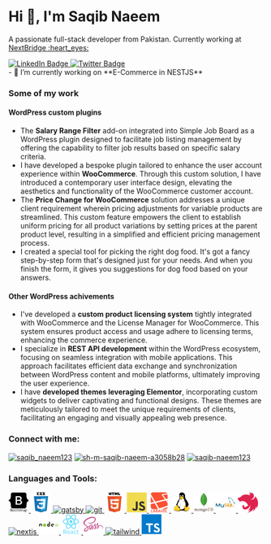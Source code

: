 <h1>Hi 👋, I'm Saqib Naeem</h1>
<p>A passionate full-stack developer from Pakistan. Currently working at <a href="https://nextbridge.com/">NextBridge :heart_eyes:</a></p>

<div id="badges">
  <a href="[your-linkedin-URL](https://linkedin.com/in/sh-m-saqib-naeem-a3058b28)">
    <img src="https://img.shields.io/badge/LinkedIn-blue?style=for-the-badge&logo=linkedin&logoColor=white" alt="LinkedIn Badge"/>
  </a>
  <a href="[your-twitter-URL](https://twitter.com/saqib_naeem123)">
    <img src="https://img.shields.io/badge/Twitter-blue?style=for-the-badge&logo=twitter&logoColor=white" alt="Twitter Badge"/>
  </a>
</div>
- 🔭 I’m currently working on **E-Commerce in NESTJS**

<h3>Some of my work</h3>
<h4>WordPress custom plugins</h4>

- The **Salary Range Filter** add-on integrated into Simple Job Board as a WordPress plugin designed to facilitate job listing management by offering the capability to filter job results based on specific salary criteria.
- I have developed a bespoke plugin tailored to enhance the user account experience within **WooCommerce**. Through this custom solution, I have introduced a contemporary user interface design, elevating the aesthetics and functionality of the WooCommerce customer account.
- The **Price Change for WooCommerce** solution addresses a unique client requirement wherein pricing adjustments for variable products are streamlined. This custom feature empowers the client to establish uniform pricing for all product variations by setting prices at the parent product level, resulting in a simplified and efficient pricing management process.
- I created a special tool for picking the right dog food. It's got a fancy step-by-step form that's designed just for your needs. And when you finish the form, it gives you suggestions for dog food based on your answers.

<h4>Other WordPress achivements</h4>

- I've developed a **custom product licensing system** tightly integrated with WooCommerce and the License Manager for WooCommerce. This system ensures product access and usage adhere to licensing terms, enhancing the commerce experience.
- I specialize in **REST API development** within the WordPress ecosystem, focusing on seamless integration with mobile applications. This approach facilitates efficient data exchange and synchronization between WordPress content and mobile platforms, ultimately improving the user experience.
- I have **developed themes leveraging Elementor**, incorporating custom widgets to deliver captivating and functional designs. These themes are meticulously tailored to meet the unique requirements of clients, facilitating an engaging and visually appealing web presence.




<h3 align="left">Connect with me:</h3>
<p align="left">
<a href="https://twitter.com/saqib_naeem123" target="blank"><img align="center" src="https://raw.githubusercontent.com/rahuldkjain/github-profile-readme-generator/master/src/images/icons/Social/twitter.svg" alt="saqib_naeem123" height="30" width="40" /></a>
<a href="https://linkedin.com/in/sh-m-saqib-naeem-a3058b28" target="blank"><img align="center" src="https://raw.githubusercontent.com/rahuldkjain/github-profile-readme-generator/master/src/images/icons/Social/linked-in-alt.svg" alt="sh-m-saqib-naeem-a3058b28" height="30" width="40" /></a>
<a href="https://medium.com/saqib-naeem123" target="blank"><img align="center" src="https://raw.githubusercontent.com/rahuldkjain/github-profile-readme-generator/master/src/images/icons/Social/medium.svg" alt="saqib-naeem123" height="30" width="40" /></a>
</p>

<h3 align="left">Languages and Tools:</h3>
<p align="left"> <a href="https://getbootstrap.com" target="_blank" rel="noreferrer"> <img src="https://raw.githubusercontent.com/devicons/devicon/master/icons/bootstrap/bootstrap-plain-wordmark.svg" alt="bootstrap" width="40" height="40"/> </a> <a href="https://www.w3schools.com/css/" target="_blank" rel="noreferrer"> <img src="https://raw.githubusercontent.com/devicons/devicon/master/icons/css3/css3-original-wordmark.svg" alt="css3" width="40" height="40"/> </a> <a href="https://www.gatsbyjs.com/" target="_blank" rel="noreferrer"> <img src="https://www.vectorlogo.zone/logos/gatsbyjs/gatsbyjs-icon.svg" alt="gatsby" width="40" height="40"/> </a> <a href="https://git-scm.com/" target="_blank" rel="noreferrer"> <img src="https://www.vectorlogo.zone/logos/git-scm/git-scm-icon.svg" alt="git" width="40" height="40"/> </a> <a href="https://www.w3.org/html/" target="_blank" rel="noreferrer"> <img src="https://raw.githubusercontent.com/devicons/devicon/master/icons/html5/html5-original-wordmark.svg" alt="html5" width="40" height="40"/> </a> <a href="https://developer.mozilla.org/en-US/docs/Web/JavaScript" target="_blank" rel="noreferrer"> <img src="https://raw.githubusercontent.com/devicons/devicon/master/icons/javascript/javascript-original.svg" alt="javascript" width="40" height="40"/> </a> <a href="https://laravel.com/" target="_blank" rel="noreferrer"> <img src="https://raw.githubusercontent.com/devicons/devicon/master/icons/laravel/laravel-plain-wordmark.svg" alt="laravel" width="40" height="40"/> </a> <a href="https://www.linux.org/" target="_blank" rel="noreferrer"> <img src="https://raw.githubusercontent.com/devicons/devicon/master/icons/linux/linux-original.svg" alt="linux" width="40" height="40"/> </a> <a href="https://www.mongodb.com/" target="_blank" rel="noreferrer"> <img src="https://raw.githubusercontent.com/devicons/devicon/master/icons/mongodb/mongodb-original-wordmark.svg" alt="mongodb" width="40" height="40"/> </a> <a href="https://www.mysql.com/" target="_blank" rel="noreferrer"> <img src="https://raw.githubusercontent.com/devicons/devicon/master/icons/mysql/mysql-original-wordmark.svg" alt="mysql" width="40" height="40"/> </a> <a href="https://nestjs.com/" target="_blank" rel="noreferrer"> <img src="https://raw.githubusercontent.com/devicons/devicon/master/icons/nestjs/nestjs-plain.svg" alt="nestjs" width="40" height="40"/> </a> <a href="https://nextjs.org/" target="_blank" rel="noreferrer"> <img src="https://cdn.worldvectorlogo.com/logos/nextjs-2.svg" alt="nextjs" width="40" height="40"/> </a> <a href="https://nodejs.org" target="_blank" rel="noreferrer"> <img src="https://raw.githubusercontent.com/devicons/devicon/master/icons/nodejs/nodejs-original-wordmark.svg" alt="nodejs" width="40" height="40"/> </a> <a href="https://reactjs.org/" target="_blank" rel="noreferrer"> <img src="https://raw.githubusercontent.com/devicons/devicon/master/icons/react/react-original-wordmark.svg" alt="react" width="40" height="40"/> </a> <a href="https://sass-lang.com" target="_blank" rel="noreferrer"> <img src="https://raw.githubusercontent.com/devicons/devicon/master/icons/sass/sass-original.svg" alt="sass" width="40" height="40"/> </a> <a href="https://tailwindcss.com/" target="_blank" rel="noreferrer"> <img src="https://www.vectorlogo.zone/logos/tailwindcss/tailwindcss-icon.svg" alt="tailwind" width="40" height="40"/> </a> <a href="https://www.typescriptlang.org/" target="_blank" rel="noreferrer"> <img src="https://raw.githubusercontent.com/devicons/devicon/master/icons/typescript/typescript-original.svg" alt="typescript" width="40" height="40"/> </a> </p>
